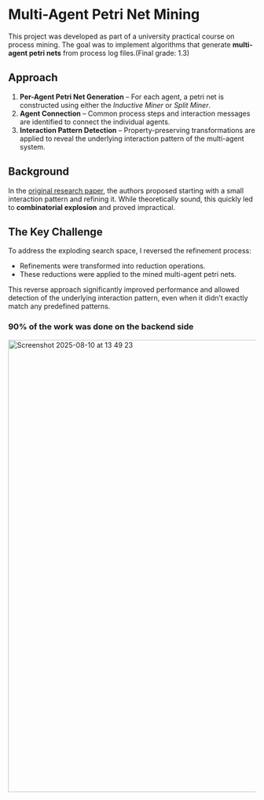 # Multi-Agent Petri Net Mining 

This project was developed as part of a university practical course on process mining. The goal was to implement algorithms that generate **multi-agent petri nets** from process log files.(Final grade: 1.3)

## Approach

1. **Per-Agent Petri Net Generation** – For each agent, a petri net is constructed using either the *Inductive Miner* or *Split Miner*.
2. **Agent Connection** – Common process steps and interaction messages are identified to connect the individual agents.
3. **Interaction Pattern Detection** – Property-preserving transformations are applied to reveal the underlying interaction pattern of the multi-agent system.

## Background

In the [original research paper](https://doi.org/10.1007/s10270-022-01008-x), the authors proposed starting with a small interaction pattern and refining it. While theoretically sound, this quickly led to **combinatorial explosion** and proved impractical.

## The Key Challenge

To address the  exploding search space, I reversed the refinement process:

- Refinements were transformed into reduction operations.
- These reductions were applied to the mined multi-agent petri nets.

This reverse approach significantly improved performance and allowed detection of the underlying interaction pattern, even when it didn’t exactly match any predefined patterns.

### 90% of the work was done on the backend side

<img width="1470" height="920" alt="Screenshot 2025-08-10 at 13 49 23" src="https://github.com/user-attachments/assets/96fb59c4-731b-44de-8768-8b7cb2c42071" />

